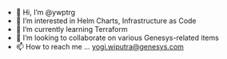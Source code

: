 - 👋 Hi, I’m @ywptrg
- 👀 I’m interested in Helm Charts, Infrastructure as Code
- 🌱 I’m currently learning Terraform
- 💞️ I’m looking to collaborate on various Genesys-related items
- 📫 How to reach me ... yogi.wiputra@genesys.com

<!---
ywptrg/ywptrg is a ✨ special ✨ repository because its `README.md` (this file) appears on your GitHub profile.
You can click the Preview link to take a look at your changes.
--->
